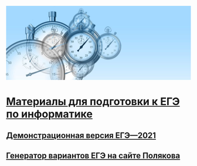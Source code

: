 ![ЕГЭ](img/time-g28ecd4d16_1920-1024x410.jpg "EGE")

# [Материалы для подготовки к ЕГЭ по информатике](https://github.com/xkurs/KEGE/)

## [Демонстрационная версия ЕГЭ—2021](https://nbviewer.org/github/xkurs/KEGE/blob/master/KEGE2021/KEGE2021.ipynb)

## [Генератор вариантов ЕГЭ на сайте Полякова](https://kpolyakov.spb.ru/school/ege/generate.htm)
